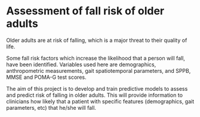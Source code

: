 # Assessment of fall risk of older adults
Older adults are at risk of falling, which is a major threat to their quality of life. 

Some fall risk factors which increase the likelihood that a person will fall, have been identified. Variables used here are demographics, anthropometric measurements, gait spatiotemporal parameters, and SPPB, MMSE and POMA-G test scores.

The aim of this project is to develop and train predictive models to assess and predict risk of falling in older adults. This will provide information to clinicians how likely that a patient with specific features (demographics, gait parameters, etc) that he/she will fall. 
